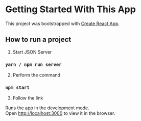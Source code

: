 #  Getting Started With This App

This project was bootstrapped with [Create React App](https://github.com/facebook/create-react-app).

## How to run a project

1. Start JSON Server

### `yarn / npm run server`

2. Perform the command

### `npm start`

3. Follow the link

Runs the app in the development mode.\
Open [http://localhost:3000](http://localhost:3000) to view it in the browser.


